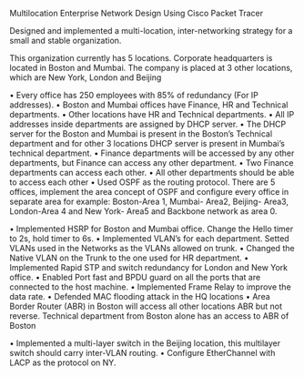 
Multilocation Enterprise Network Design Using Cisco Packet Tracer

Designed and implemented a multi-location, inter-networking strategy for a small and stable organization. 

This organization currently has 5 locations. Corporate headquarters is located in Boston and Mumbai. The company is placed at 3 other locations, which are New York, London and Beijing 

• Every office  has 250 employees with 85% of redundancy (For IP addresses).
• Boston and Mumbai offices have Finance, HR and Technical departments.
• Other locations have HR and Technical departments.
• All IP addresses inside departments are assigned by DHCP server.
• The DHCP server for the Boston and Mumbai is present in the Boston’s Technical department and for other 3 locations DHCP server is present in Mumbai’s technical department.
• Finance departments will be accessed by any other departments, but Finance can access any other department.
• Two Finance departments can access each other.
• All other departments should be able to access each other
• Used OSPF as the routing protocol. There are 5 offices, implement the area concept of OSPF and configure every office in separate area for example: Boston-Area 1, Mumbai- Area2, Beijing- Area3, London-Area 4 and New York- Area5 and Backbone network as area 0.

• Implemented HSRP for Boston and Mumbai office. Change the Hello timer to 2s, hold timer to 6s.
• Implemented VLAN’s for each department. Setted VLANs used in the Networks as the VLANs allowed on trunk.
• Changed the Native VLAN on the Trunk to the one used for HR department.
• Implemented Rapid STP and switch redundancy for London and New York office.
• Enabled Port fast and BPDU guard on all the ports that are connected to the host machine.
• Implemented Frame Relay to improve the data rate.
• Defended MAC flooding attack in the HQ locations
• Area Border Router (ABR) in Boston will access all other locations ABR but not reverse. Technical department from Boston alone has an access to ABR of Boston

• Implemented a multi-layer switch in the Beijing location, this multilayer switch should carry inter-VLAN routing.
• Configure EtherChannel with LACP as the protocol on NY.
